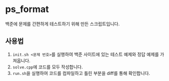 # ps_format

백준에 문제를 간편하게 테스트하기 위해 만든 스크립트입니다.

## 사용법

1. `init.sh <문제 번호>`를 실행하여 백준 사이트에 있는 테스트 예제와 정답 예제를 가져옵니다.
2. `solve.cpp`에 코드를 모두 작성합니다.
3. `run.sh`을 실행하여 코드를 컴파일하고 틀린 부분을 diff를 통해 확인합니다.
